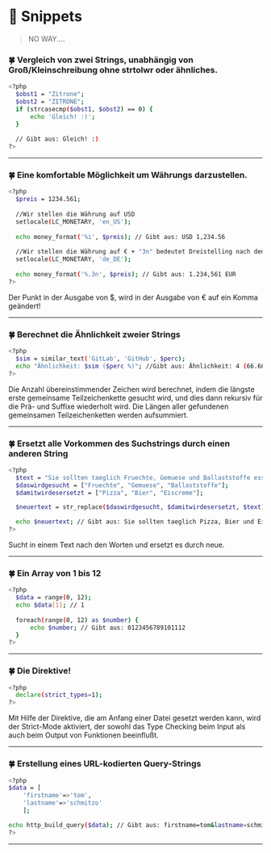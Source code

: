 # :milky_way: Snippets

> NO WAY....

### :four_leaf_clover: Vergleich von zwei Strings, unabhängig von Groß/Kleinschreibung ohne strtolwr oder ähnliches.
```sh
<?php
  $obst1 = "Zitrone";
  $obst2 = "ZITRONE";
  if (strcasecmp($obst1, $obst2) == 0) {
      echo 'Gleich! :)';
  }
  
  // Gibt aus: Gleich! :)
?>
```

---

### :four_leaf_clover: Eine komfortable Möglichkeit um Währungs darzustellen.
```sh
<?php
  $preis = 1234.561;
  
  //Wir stellen die Währung auf USD
  setlocale(LC_MONETARY, 'en_US');
  
  echo money_format('%i', $preis); // Gibt aus: USD 1,234.56
  
  //Wir stellen die Währung auf € + "3n" bedeutet Dreistelling nach dem Punkt
  setlocale(LC_MONETARY, 'de_DE');
  
  echo money_format('%.3n', $preis); // Gibt aus: 1.234,561 EUR
?>
```
Der Punkt in der Ausgabe von $, wird in der Ausgabe von € auf ein Komma geändert!

---

### :four_leaf_clover: Berechnet die Ähnlichkeit zweier Strings
```sh
<?php
  $sim = similar_text('GitLab', 'GitHub', $perc);
  echo "Ähnlichkeit: $sim ($perc %)"; //Gibt aus: Ähnlichkeit: 4 (66.666666666667 %)
?>
```
Die Anzahl übereinstimmender Zeichen wird berechnet, indem die längste erste gemeinsame Teilzeichenkette gesucht wird, und dies dann rekursiv für die Prä- und Suffixe wiederholt wird. Die Längen aller gefundenen gemeinsamen Teilzeichenketten werden aufsummiert.

---

### :four_leaf_clover: Ersetzt alle Vorkommen des Suchstrings durch einen anderen String
```sh
<?php
  $text = "Sie sollten taeglich Fruechte, Gemuese und Ballaststoffe essen.";
  $daswirdgesucht = ["Fruechte", "Gemuese", "Ballaststoffe"];
  $damitwirdesersetzt = ["Pizza", "Bier", "Eiscreme"];

  $neuertext = str_replace($daswirdgesucht, $damitwirdesersetzt, $text);

  echo $neuertext; // Gibt aus: Sie sollten taeglich Pizza, Bier und Eiscreme essen.
?>
```
Sucht in einem Text nach den Worten und ersetzt es durch neue.

---

### :four_leaf_clover: Ein Array von 1 bis 12
```sh
<?php
  $data = range(0, 12);
  echo $data[1]; // 1
  
  foreach(range(0, 12) as $number) {
      echo $number; // Gibt aus: 0123456789101112
  }
?>
```

---

### :four_leaf_clover: Die Direktive!
```sh
<?php
  declare(strict_types=1);
?>
```
Mit Hilfe der Direktive, die am Anfang einer Datei gesetzt werden kann, wird der Strict-Mode aktiviert, der sowohl das Type Checking beim Input als auch beim Output von Funktionen beeinflußt.

---

### :four_leaf_clover: Erstellung eines URL-kodierten Query-Strings
```sh
<?php
$data = [
    'firstname'=>'tom',
    'lastname'=>'schmitzo'
    ];

echo http_build_query($data); // Gibt aus: firstname=tom&lastname=schmitzo
?>
```

---
